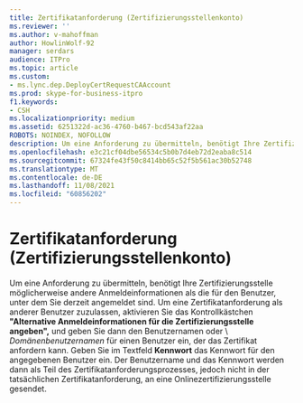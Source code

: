 ```yaml
---
title: Zertifikatanforderung (Zertifizierungsstellenkonto)
ms.reviewer: ''
ms.author: v-mahoffman
author: HowlinWolf-92
manager: serdars
audience: ITPro
ms.topic: article
ms.custom:
- ms.lync.dep.DeployCertRequestCAAccount
ms.prod: skype-for-business-itpro
f1.keywords:
- CSH
ms.localizationpriority: medium
ms.assetid: 6251322d-ac36-4760-b467-bcd543af22aa
ROBOTS: NOINDEX, NOFOLLOW
description: Um eine Anforderung zu übermitteln, benötigt Ihre Zertifizierungsstelle möglicherweise andere Anmeldeinformationen als die für den Benutzer, unter dem Sie derzeit angemeldet sind.
ms.openlocfilehash: e3c21cf04dbe56534c5b0b7d4eb72d2eaba8c514
ms.sourcegitcommit: 67324fe43f50c8414bb65c52f5b561ac30b52748
ms.translationtype: MT
ms.contentlocale: de-DE
ms.lasthandoff: 11/08/2021
ms.locfileid: "60856202"
---
```

# <a name="certificate-request-certificate-authority-account"></a>Zertifikatanforderung (Zertifizierungsstellenkonto)
 
Um eine Anforderung zu übermitteln, benötigt Ihre Zertifizierungsstelle möglicherweise andere Anmeldeinformationen als die für den Benutzer, unter dem Sie derzeit angemeldet sind. Um eine Zertifikatanforderung als anderer Benutzer zuzulassen, aktivieren Sie das Kontrollkästchen **"Alternative Anmeldeinformationen für die Zertifizierungsstelle angeben",** und geben Sie dann den Benutzernamen oder  \  _Domänenbenutzernamen_ für einen Benutzer ein, der das Zertifikat anfordern kann. Geben Sie im Textfeld **Kennwort** das Kennwort für den angegebenen Benutzer ein. Der Benutzername und das Kennwort werden dann als Teil des Zertifikatanforderungsprozesses, jedoch nicht in der tatsächlichen Zertifikatanforderung, an eine Onlinezertifizierungsstelle gesendet.
  


